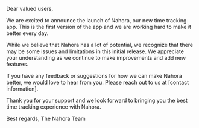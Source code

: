 Dear valued users,

We are excited to announce the launch of Nahora, our new time tracking app. This is the first version of the app and we are working hard to make it better every day.

While we believe that Nahora has a lot of potential, we recognize that there may be some issues and limitations in this initial release. We appreciate your understanding as we continue to make improvements and add new features.

If you have any feedback or suggestions for how we can make Nahora better, we would love to hear from you. Please reach out to us at [contact information].

Thank you for your support and we look forward to bringing you the best time tracking experience with Nahora.

Best regards,
The Nahora Team